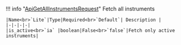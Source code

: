 !!! info "[ApiGetAllInstrumentsRequest](/../../schemas/api_get_all_instruments_request)"
    Fetch all instruments<br>

    |Name<br>`Lite`|Type|Required<br>`Default`| Description |
    |-|-|-|-|
    |is_active<br>`ia` |boolean|False<br>`false`|Fetch only active instruments|
